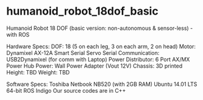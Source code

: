 humanoid_robot_18dof_basic
==========================

Humanoid Robot 18 DOF (basic version: non-autonomous &amp; sensor-less) - with ROS

Hardware Specs:
DOF: 18 (5 on each leg, 3 on each arm, 2 on head)
Motor: Dynamixel AX-12A Smart Serial Servo
Serial Communication: USB2Dynamixel (for comm with Laptop)
Power Distributor: 6 Port AX/MX Power Hub
Power: Wall Power Adapter (Vout 12V)
Chassis: 3D printed
Height: TBD
Weight: TBD

Software Specs:
Toshiba Netbook NB520 (with 2GB RAM)
Ubuntu 14.01 LTS 64-bit
ROS Indigo
Our source codes are in C++
